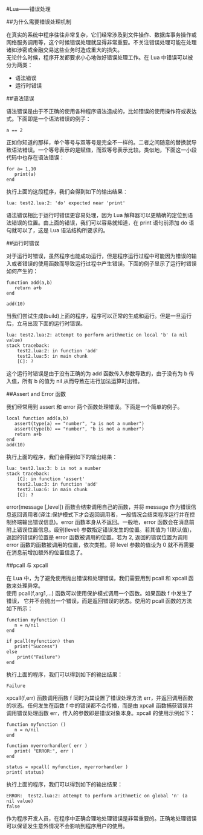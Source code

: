 #Lua——错误处理  

##为什么需要错误处理机制

在真实的系统中程序往往非常复杂，它们经常涉及到文件操作、数据库事务操作或网络服务调用等，这个时候错误处理就显得非常重要。不关注错误处理可能在处理诸如涉密或金融交易这些业务时造成重大的损失。  
无论什么时候，程序开发都要求小心地做好错误处理工作。在 Lua 中错误可以被分为两类：  
<ul>
	<li>语法错误</li>
	<li>运行时错误</li>
</ul>

##语法错误　　

语法错误是由于不正确的使用各种程序语法造成的，比如错误的使用操作符或表达式。下面即是一个语法错误的例子：  

```
a == 2
```  

正如你知道的那样，单个等号与双等号是完全不一样的。二者之间随意的替换就导致语法错误。一个等号表示的是赋值，而双等号表示比较。类似地，下面这一小段代码中也存在语法错误：  

```
for a= 1,10
   print(a)
end
```  

执行上面的这段程序，我们会得到如下的输出结果：  

```
lua: test2.lua:2: 'do' expected near 'print'
```  

语法错误相比于运行时错误更容易处理，因为 Lua 解释器可以更精确的定位到语法错误的位置。由上面的错误，我们可以容易就知道，在 print 语句前添加 do 语句就可以了，这是 Lua 语法结构所要求的。  

##运行时错误  

对于运行时错误，虽然程序也能成功运行，但是程序运行过程中可能因为错误的输入或者错误的使用函数而导致运行过程中产生错误。下面的例子显示了运行时错误如何产生的：  

```
function add(a,b)
   return a+b
end

add(10)
```  

当我们尝试生成(build)上面的程序，程序可以正常的生成和运行。但是一旦运行后，立马出现下面的运行时错误。  

```
lua: test2.lua:2: attempt to perform arithmetic on local 'b' (a nil value)
stack traceback:
	test2.lua:2: in function 'add'
	test2.lua:5: in main chunk
	[C]: ?
```  

这个运行时错误是由于没有正确的为 add 函数传入参数导致的，由于没有为 b 传入值，所有 b 的值为 nil 从而导致在进行加法运算时出错。  

##Assert and Error 函数  

我们经常用到 assert 和 error 两个函数处理错误。下面是一个简单的例子。  

```
local function add(a,b)
   assert(type(a) == "number", "a is not a number")
   assert(type(b) == "number", "b is not a number")
   return a+b
end
add(10)
```  

执行上面的程序，我们会得到如下的输出结果：  

```
lua: test2.lua:3: b is not a number
stack traceback:
	[C]: in function 'assert'
	test2.lua:3: in function 'add'
	test2.lua:6: in main chunk
	[C]: ?
```  

error(message [,level]) 函数会结束调用自己的函数，并将 message 作为错误信息返回调用者(译注:保护模式下才会返回调用者，一般情况会结束程序运行并在控制终端输出错误信息)。error 函数本身从不返回。一般地，error 函数会在消息前附上错误位置信息。级别(level) 参数指定错误发生的位置。若其值为 1(默认值)，返回的错误的位置是 error 函数被调用的位置。若为 2, 返回的错误位置为调用 error 函数的函数被调用的位置，依次类推。将 level 参数的值设为 0 就不再需要在消息前增加额外的位置信息了。  

##pcall 与 xpcall　　

在 Lua 中，为了避免使用抛出错误和处理错误，我们需要用到 pcall 和 xpcall 函数来处理异常。  
使用 pcall(f,arg1,...) 函数可以使用保护模式调用一个函数。如果函数 f 中发生了错误， 它并不会抛出一个错误，而是返回错误的状态。使用的 pcall 函数的方法如下所示：  

```
function myfunction ()
   n = n/nil
end

if pcall(myfunction) then
   print("Success")
else
	print("Failure")
end
```  

执行上面的程序，我们可以得到如下的输出结果：  

```
Failure
```  

xpcall(f,err) 函数调用函数 f 同时为其设置了错误处理方法 err，并返回调用函数的状态。任何发生在函数 f 中的错误都不会传播，而是由 xpcall 函数捕获错误并调用错误处理函数 err，传入的参数即是错误对象本身。xpcall 的使用示例如下：  

```
function myfunction ()
   n = n/nil
end

function myerrorhandler( err )
   print( "ERROR:", err )
end

status = xpcall( myfunction, myerrorhandler )
print( status)
```  

执行上面的程序，我们可以得到如下的输出结果：  

```
ERROR:	test2.lua:2: attempt to perform arithmetic on global 'n' (a nil value)
false
```  

作为程序开发人员，在程序中正确合理地处理错误是非常重要的。正确地处理错误可以保证发生意外情况不会影响到程序用户的使用。
